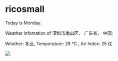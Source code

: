 # ricosmall

Today is Monday.

Weather infomation of 深圳市南山区， 广东省， 中国: 

Weather: 多云, Temperature: 28 ℃ , Air Index: 25 优

<img src="https://github-readme-stats.vercel.app/api?username=ricosmall&show_icons=true" />
